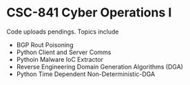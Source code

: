 # CSC-841 Cyber Operations I
Code uploads pendings. Topics include
- BGP Rout Poisoning
- Python Client and Server Comms
- Pythoin Malware IoC Extractor
- Reverse Engineering Domain Generation Algorithms (DGA) 
- Python Time Dependent Non-Deterministic-DGA
 

